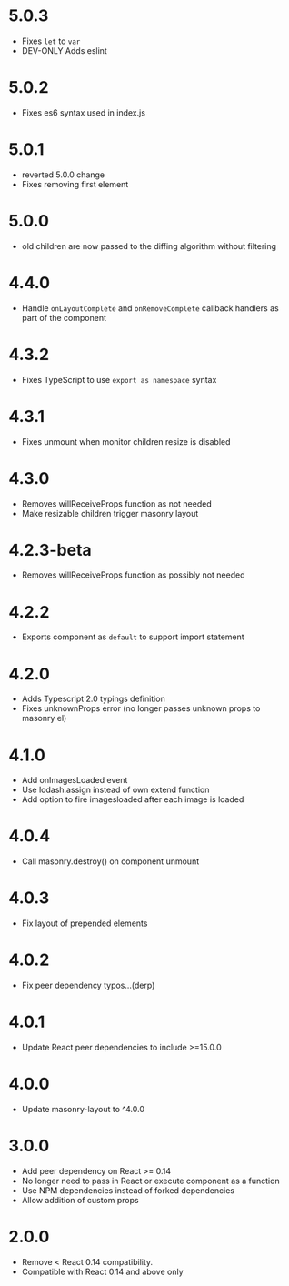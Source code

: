 5.0.3
=====
- Fixes `let` to `var`
- DEV-ONLY Adds eslint

5.0.2
=====
- Fixes es6 syntax used in index.js

5.0.1
=====
- reverted 5.0.0 change
- Fixes removing first element

5.0.0
=====
- old children are now passed to the diffing algorithm without filtering 
 
4.4.0
=====
- Handle `onLayoutComplete` and `onRemoveComplete` callback handlers as part of the component  

4.3.2
=====
- Fixes TypeScript to use `export as namespace` syntax

4.3.1
=====
- Fixes unmount when monitor children resize is disabled

4.3.0
=====
- Removes willReceiveProps function as not needed
- Make resizable children trigger masonry layout

4.2.3-beta
==========
- Removes willReceiveProps function as possibly not needed

4.2.2
=====
- Exports component as `default` to support import statement

4.2.0
=====
- Adds Typescript 2.0 typings definition
- Fixes unknownProps error (no longer passes unknown props to masonry el)

4.1.0
=====
- Add onImagesLoaded event
- Use lodash.assign instead of own extend function
- Add option to fire imagesloaded after each image is loaded 

4.0.4
=====
- Call masonry.destroy() on component unmount

4.0.3
=====
- Fix layout of prepended elements

4.0.2
=====
- Fix peer dependency typos...(derp)

4.0.1
=====
- Update React peer dependencies to include >=15.0.0

4.0.0
=====
- Update masonry-layout to ^4.0.0

3.0.0
=====
- Add peer dependency on React >= 0.14
- No longer need to pass in React or execute component as a function
- Use NPM dependencies instead of forked dependencies
- Allow addition of custom props

2.0.0
=====
- Remove < React 0.14 compatibility.
- Compatible with React 0.14 and above only
